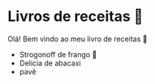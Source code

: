 # Livros de receitas :cake:

Olá! Bem vindo ao meu livro de receitas :wave:

-  Strogonoff de frango :chicken:
-  Delicia de abacaxi 
-  pavê
